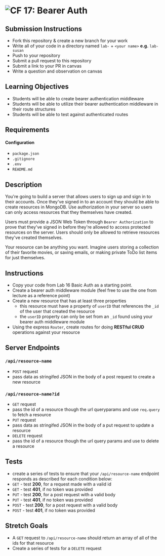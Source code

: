 ![CF](https://camo.githubusercontent.com/70edab54bba80edb7493cad3135e9606781cbb6b/687474703a2f2f692e696d6775722e636f6d2f377635415363382e706e67) 17: Bearer Auth
===

## Submission Instructions
* Fork this repository & create a new branch for your work
* Write all of your code in a directory named `lab-` + `<your name>` **e.g.** `lab-susan`
* Push to your repository
* Submit a pull request to this repository
* Submit a link to your PR in canvas
* Write a question and observation on canvas

## Learning Objectives  
* Students will be able to create bearer authentication middleware
* Students will be able to utilize their bearer authentication middleware in their route structures
* Students will be able to test against authenticated routes

## Requirements
#### Configuration
* `package.json`
* `.gitignore`
* `.env`
* `README.md`

## Description
You're going to build a server that allows users to sign up and sign in to
their accounts. Once they've signed in to an account they should be able to
create resources in MongoDB. Use authorization in your server so users can
only access resources that they themselves have created.

Users must provide a JSON Web Token through `Bearer Authorization` to prove
that they've signed in before they're allowed to access protected resources
on the server. Users should only be allowed to retrieve resources they've
created themselves.

Your resource can be anything you want. Imagine users storing a collection of
their favorite movies, or saving emails, or making private ToDo list items for
just themselves.

## Instructions
* Copy your code from Lab 16 Basic Auth as a starting point.
* Create a bearer auth middleware module (feel free to use the one from lecture as a reference point)
* Create a new resource that has at least three properties
  * this resource must have a property of `userID` that references the `_id` of the user that created the resource
  * the `userID` property can only be set from an `_id` found using your bearer auth middleware module
* Using the express `Router`, create routes for doing **RESTful CRUD** operations against your resource

## Server Endpoints
### `/api/resource-name`
* `POST` request
* pass data as stringifed JSON in the body of a post request to create a new resource

### `/api/resource-name?id`
* `GET` request
* pass the id of a resource though the url queryparams and use `req.query` to fetch a resource   
* `PUT` request
* pass data as stringifed JSON in the body of a put request to update a resource
* `DELETE` request
* pass the id of a resource though the url query params and use to delete a resource   

## Tests
* create a series of tests to ensure that your `/api/resource-name` endpoint responds as described for each condition below:
* `GET` - test **200**, for a request made with a valid id
* `GET` - test **401**, if no token was provided
* `PUT` - test **200**, for a post request with a valid body
* `PUT` - test **401**, if no token was provided
* `POST` - test **200**, for a post request with a valid body
* `POST` - test **401**, if no token was provided

## Stretch Goals
* A `GET` request to `/api/resource-name` should return an array of all of the ids for that resource
* Create a series of tests for a `DELETE` request
